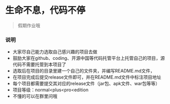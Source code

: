 # 生命不息，代码不停

> 假期作业哦

### 说明

* 大家尽自己能力选取自己感兴趣的项目去做
* 鼓励大家在github、coding、开源中国等代码托管平台上托管自己的项目，源代码不需要托管到本项目了
* 选取后在项目的目录里建一个自己的文件夹，并编写README.md文件，
* 在项目完成后提交release文件即可，并在README.md文件中标注项目地址
* 每个项目都需要提交其对应的release文件（jar包、apk文件、war包等等）
* 项目等级：normal<plus<pro<edition
* 不懂的可以在群里问哦
